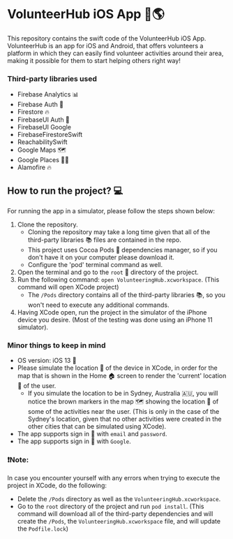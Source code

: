 # VolunteerHub iOS App 📱🌎

This repository contains the swift code of the VolunteerHub iOS App. VolunteerHub is an app for iOS and Android, that offers volunteers a platform in which they can easily find volunteer activities around their area, making it possible for them to start helping others right way!

### Third-party libraries used
- Firebase Analytics 📊
- Firebase Auth 🔑
- Firestore 🔥
- FirebaseUI Auth 🔐
- FirebaseUI Google 
- FirebaseFirestoreSwift
- ReachabilitySwift
- Google Maps 🗺
- Google Places 📍🍔
- Alamofire 🔥

## How to run the project? 💻

For running the app in a simulator, please follow the steps shown below:

1. Clone the repository. 
    - Cloning the repository may take a long time given that all of the third-party libraries 📚 files are contained in the repo.
    - This project uses Cocoa Pods 🍫 dependencies manager, so if you don't have it on your computer please download it. 
    - Configure the 'pod' terminal command as well.
2. Open the terminal and go to the `root` 📁 directory of the project. 
3. Run the following command: `open VolunteeringHub.xcworkspace`. (This command will open XCode project)
    - The `/Pods` directory contains all of the third-party libraries 📚, so you won't need to execute any additional commands.
4. Having XCode open, run the project in the simulator of the iPhone device you desire. (Most of the testing was done using an iPhone 11 simulator).

### Minor things to keep in mind

- OS version: iOS 13 📱
- Please simulate the location 📍 of the device in XCode, in order for the map that is shown in the Home 🏠 screen to render the 'current' location 📍 of the user.
    - If you simulate the location to be in Sydney, Australia 🇦🇺, you will notice the brown markers in the map 🗺 showing the location 📍 of some of the activities near the user. (This is only in the case of the Sydney's location, given that no other activities were created in the other cities that can be simulated using XCode).
- The app supports sign in 🔑 with `email` and `password`.
- The app supports sign in 🔑 with `Google`.

### ❗️Note:
In case you encounter yourself with any errors  when trying to execute the project in XCode, do the following:
- Delete the `/Pods` directory as well as the `VolunteeringHub.xcworkspace`.
- Go to the `root` directory of the project and run `pod install`. (This command will download all of the third-party dependencies and will create the `/Pods`, the `VolunteeringHub.xcworkspace` file, and will update the `Podfile.lock`)
